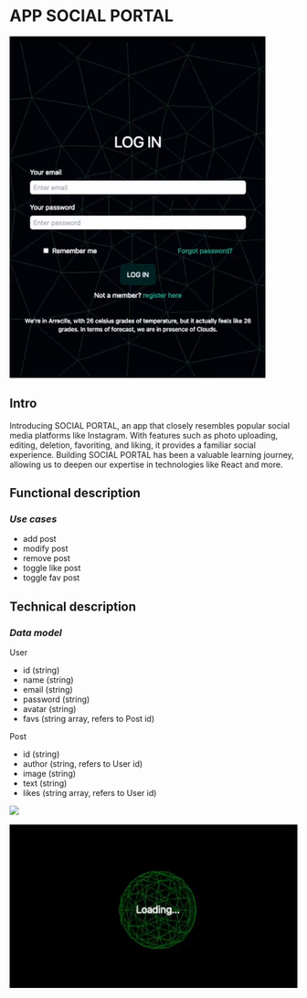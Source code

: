 # __APP SOCIAL PORTAL__

![](./doc/login.gif)

## Intro

Introducing SOCIAL PORTAL, an app that closely resembles popular social media platforms like Instagram. With features such as photo uploading, editing, deletion, favoriting, and liking, it provides a familiar social experience. Building SOCIAL PORTAL has been a valuable learning journey, allowing us to deepen our expertise in technologies like React and more.

## __Functional description__

### ___Use cases___

- add post
- modify post
- remove post
- toggle like post 
- toggle fav post

## __Technical description__

### ___Data model___

User
- id (string)
- name (string)
- email (string)
- password (string)
- avatar (string)
- favs (string array, refers to Post id) 

Post
- id (string)
- author (string, refers to User id)
- image (string)
- text (string)
- likes (string array, refers to User id)

![](./doc/img2.png)

![](./doc/loading.gif)
